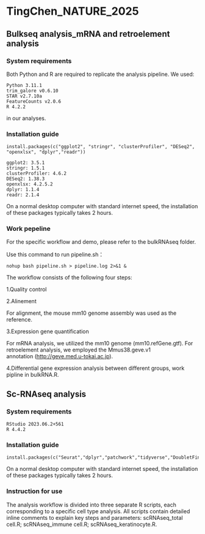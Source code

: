 # TingChen_NATURE_2025
## Bulkseq analysis_mRNA and retroelement analysis 
### System requirements
Both Python and R are required to replicate the analysis pipeline. We used:
```
Python 3.11.1
trim_galore v0.6.10
STAR v2.7.10a
FeatureCounts v2.0.6
R 4.2.2
```
in our analyses.
### Installation guide 
```
install.packages(c("ggplot2", "stringr", "clusterProfiler", "DESeq2", "openxlsx", "dplyr","readr"))
```
```
ggplot2: 3.5.1
stringr: 1.5.1
clusterProfiler: 4.6.2
DESeq2: 1.38.3
openxlsx: 4.2.5.2
dplyr: 1.1.4
readr: 2.1.4
```

On a normal desktop computer with standard internet speed, the installation of these packages typically takes 2 hours.
### Work pepeline

For the specific workflow and demo, please refer to the bulkRNAseq folder.

Use this command to run pipeline.sh：
```
nohup bash pipeline.sh > pipeline.log 2>&1 &
```

The workflow consists of the following four steps:

1.Quality control

2.Alinement

For alignment, the mouse mm10 genome assembly was used as the reference. 

3.Expression gene quantification

For mRNA analysis, we utilized the mm10 genome (mm10.refGene.gtf). For retroelement analysis, we employed the Mmus38.geve.v1 annotation (http://geve.med.u-tokai.ac.jp). 

4.Differential gene expression analysis between different groups, work pipline in bulkRNA.R.


## Sc-RNAseq analysis 
### System requirements
```
RStudio 2023.06.2+561
R 4.4.2
```
### Installation guide
```
install.packages(c("Seurat","dplyr","patchwork","tidyverse","DoubletFinder","readxl","ggplot2"))
```
On a normal desktop computer with standard internet speed, the installation of these packages typically takes 2 hours.
### Instruction for use  
The analysis workflow is divided into three separate R scripts, each corresponding to a specific cell type analysis. All scripts contain detailed inline comments to explain key steps and parameters:
scRNAseq_total cell.R;
scRNAseq_immune cell.R;
scRNAseq_keratinocyte.R.
